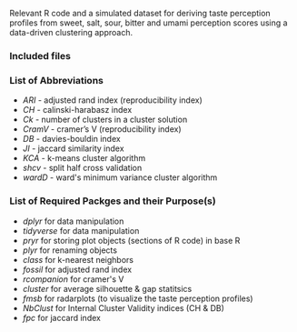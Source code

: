 Relevant R code and a simulated dataset for deriving taste perception profiles from sweet, salt, sour, bitter and umami 
perception scores using a data-driven clustering approach. 

### Included files 



### List of Abbreviations

- *ARI* - adjusted rand index (reproducibility index)    
- *CH*  - calinski-harabasz index   
- *Ck* - number of clusters in a cluster solution    
- *CramV* - cramer’s V (reproducibility index)    
- *DB* - davies-bouldin index    
- *JI* - jaccard similarity index   
- *KCA* - k-means cluster algorithm   
- *shcv* - split half cross validation    
- *wardD* - ward's minimum variance cluster algorithm


### List of Required Packges and their Purpose(s)

- *dplyr*      for data manipulation
- *tidyverse*  for data manipulation
- *pryr*       for storing plot objects (sections of R code) in base R
- *plyr*       for renaming objects 
- *class*      for k-nearest neighbors  
- *fossil*     for adjusted rand index 
- *rcompanion* for cramer's V
- *cluster*    for average silhouette & gap statitsics 
- *fmsb*       for radarplots (to visualize the taste perception profiles)
- *NbClust*    for Internal Cluster Validity indices (CH & DB)
- *fpc*        for jaccard index





